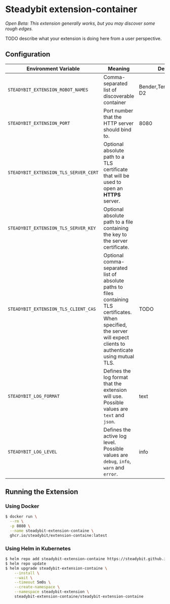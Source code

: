 # Steadybit extension-container

*Open Beta: This extension generally works, but you may discover some rough edges.*

TODO describe what your extension is doing here from a user perspective.

## Configuration

| Environment Variable                  | Meaning                                                                                                                                                                | Default                 |
|---------------------------------------|------------------------------------------------------------------------------------------------------------------------------------------------------------------------|-------------------------|
| `STEADYBIT_EXTENSION_ROBOT_NAMES`     | Comma-separated list of discoverable container                                                                                                                            | Bender,Terminator,R2-D2 |
| `STEADYBIT_EXTENSION_PORT`            | Port number that the HTTP server should bind to.                                                                                                                       | 8080                    |
| `STEADYBIT_EXTENSION_TLS_SERVER_CERT` | Optional absolute path to a TLS certificate that will be used to open an **HTTPS** server.                                                                             |                         |
| `STEADYBIT_EXTENSION_TLS_SERVER_KEY`  | Optional absolute path to a file containing the key to the server certificate.                                                                                         |                         |
| `STEADYBIT_EXTENSION_TLS_CLIENT_CAS`  | Optional comma-separated list of absolute paths to files containing TLS certificates. When specified, the server will expect clients to authenticate using mutual TLS. | TODO                    |
| `STEADYBIT_LOG_FORMAT`                | Defines the log format that the extension will use. Possible values are `text` and `json`.                                                                             | text                    |
| `STEADYBIT_LOG_LEVEL`                 | Defines the active log level. Possible values are `debug`, `info`, `warn` and `error`.                                                                                 | info                    |

## Running the Extension

### Using Docker

```sh
$ docker run \
  --rm \
  -p 8080 \
  --name steadybit-extension-containe \
  ghcr.io/steadybit/extension-containe:latest
```

### Using Helm in Kubernetes

```sh
$ helm repo add steadybit-extension-containe https://steadybit.github.io/extension-containe
$ helm repo update
$ helm upgrade steadybit-extension-containe \
    --install \
    --wait \
    --timeout 5m0s \
    --create-namespace \
    --namespace steadybit-extension \
    steadybit-extension-containe/steadybit-extension-containe
```
